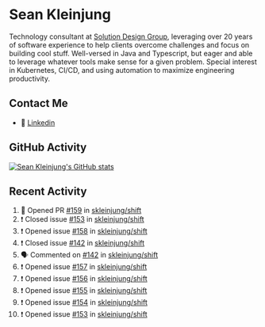 # Sean Kleinjung

Technology consultant at [Solution Design Group](https://solutiondesign.com/), leveraging over 20 years of software experience to help clients overcome challenges and focus on building cool stuff. Well-versed in Java and Typescript, but eager and able to leverage whatever tools make sense for a given problem. Special interest in Kubernetes, CI/CD, and using automation to maximize engineering productivity.

<!--
**skleinjung/skleinjung** is a ✨ _special_ ✨ repository because its `README.md` (this file) appears on your GitHub profile.

Here are some ideas to get you started:

- 🔭 I’m currently working on ...
- 🌱 I’m currently learning ...
- 👯 I’m looking to collaborate on ...
- 🤔 I’m looking for help with ...
- 💬 Ask me about ...
- 📫 How to reach me: ...
- 😄 Pronouns: ...
- ⚡ Fun fact: ...
-->

## Contact Me

<!-- - 💬 [Personal site](https://phatho-folio.now.sh/) -->
- 🔗 [Linkedin](https://www.linkedin.com/in/sean-kleinjung/)
<!-- - 📧 <a href="mailto:hohuuphat22@gmail.com">Email</a> -->

<!-- - 🤐 <a id="raw-url" href="https://nightly.link/DeKal/dekal-cv-v2/workflows/build/main/huuphatho_cv.zip">Latest Resume (.zip)</a>
- 📄 <a id="raw-url" href="https://raw.githubusercontent.com/DeKal/DeKal/master/cv/phathuuho_cv.pdf">Resume (Manually uploaded)</a> -->

## GitHub Activity

[![Sean Kleinjung's GitHub stats](https://github-readme-stats.vercel.app/api?username=skleinjung&show_icons=true&theme=dark&count_private=true)](https://github.com/skleinjung)

## Recent Activity
<!--START_SECTION:activity-->
1. 💪 Opened PR [#159](https://github.com/skleinjung/shift/pull/159) in [skleinjung/shift](https://github.com/skleinjung/shift)
2. ❗️ Closed issue [#153](https://github.com/skleinjung/shift/issues/153) in [skleinjung/shift](https://github.com/skleinjung/shift)
3. ❗️ Opened issue [#158](https://github.com/skleinjung/shift/issues/158) in [skleinjung/shift](https://github.com/skleinjung/shift)
4. ❗️ Closed issue [#142](https://github.com/skleinjung/shift/issues/142) in [skleinjung/shift](https://github.com/skleinjung/shift)
5. 🗣 Commented on [#142](https://github.com/skleinjung/shift/issues/142) in [skleinjung/shift](https://github.com/skleinjung/shift)
6. ❗️ Opened issue [#157](https://github.com/skleinjung/shift/issues/157) in [skleinjung/shift](https://github.com/skleinjung/shift)
7. ❗️ Opened issue [#156](https://github.com/skleinjung/shift/issues/156) in [skleinjung/shift](https://github.com/skleinjung/shift)
8. ❗️ Opened issue [#155](https://github.com/skleinjung/shift/issues/155) in [skleinjung/shift](https://github.com/skleinjung/shift)
9. ❗️ Opened issue [#154](https://github.com/skleinjung/shift/issues/154) in [skleinjung/shift](https://github.com/skleinjung/shift)
10. ❗️ Opened issue [#153](https://github.com/skleinjung/shift/issues/153) in [skleinjung/shift](https://github.com/skleinjung/shift)
<!--END_SECTION:activity-->